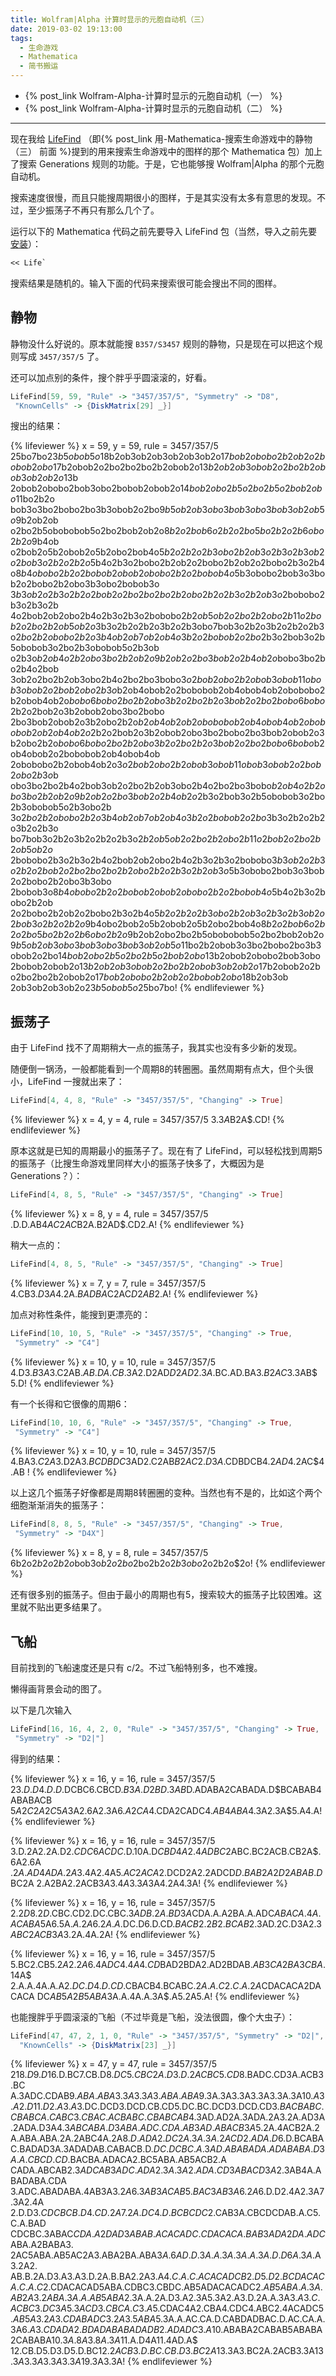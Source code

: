 ```yaml
---
title: Wolfram|Alpha 计算时显示的元胞自动机（三）
date: 2019-03-02 19:13:00
tags:
  - 生命游戏
  - Mathematica
  - 简书搬运
---
```


* {% post_link Wolfram-Alpha-计算时显示的元胞自动机（一） %}
* {% post_link Wolfram-Alpha-计算时显示的元胞自动机（二） %}

---

现在我给 [LifeFind](https://github.com/AlephAlpha/LifeFind) （即{% post_link 用-Mathematica-搜索生命游戏中的静物（三） 前面 %}提到的用来搜索生命游戏中的图样的那个 Mathematica 包）加上了搜索 Generations 规则的功能。于是，它也能够搜 Wolfram|Alpha 的那个元胞自动机。

搜索速度很慢，而且只能搜周期很小的图样，于是其实没有太多有意思的发现。不过，至少振荡子不再只有那么几个了。

运行以下的 Mathematica 代码之前先要导入 LifeFind 包（当然，导入之前先要[安装](https://github.com/AlephAlpha/LifeFind/wiki/%E4%B8%8B%E8%BD%BD%E4%B8%8E%E5%AE%89%E8%A3%85)）：

```mathematica
<< Life`
```

搜索结果是随机的。输入下面的代码来搜索很可能会搜出不同的图样。

<!-- more -->

## 静物

静物没什么好说的。原本就能搜 `B357/S3457` 规则的静物，只是现在可以把这个规则写成 `3457/357/5` 了。

还可以加点别的条件，搜个胖乎乎圆滚滚的，好看。

```mathematica
LifeFind[59, 59, "Rule" -> "3457/357/5", "Symmetry" -> "D8", 
 "KnownCells" -> {DiskMatrix[29] _}]
```

搜出的结果：

{% lifeviewer %}
x = 59, y = 59, rule = 3457/357/5
25bo7bo$23b5obob5o$18b2ob3ob2ob3ob2ob3ob2o$17bob2obobo2b2ob2o2bobob2ob
o$17b2obob2o2bo2bo2bo2b2obob2o$13b2ob2ob3obob2o2bo2b2obob3ob2ob2o$13b
2obob2obobo2bob3obo2bobob2obob2o$14bob2obo2b5o2bo2b5o2bob2obo$11bo2b2o
bob3o3bo2bobo2bo3b3obob2o2bo$9b5ob2ob3obo3bob3obo3bob3ob2ob5o$9b2ob2ob
o2bo2b5obobobob5o2bo2bob2ob2o$8b2o2bob6o2b2o2bo5bo2b2o2b6obo2b2o$9b4ob
o2bob2o5b2obob2o5b2obo2bob4o$5b2o2b2o2b3obo2b2ob3o2b3o2b3ob2o2bob3o2b
2o2b2o$5b4o2b3o2bobo2b2ob2o2bobo2b2ob2o2bobo2b3o2b4o$8b4obobo2b2o2bobo
b2obob2obobo2b2o2bobob4o$5b3obobo2bob3o3bob2o2bobo2b2obo3b3obo2bobob3o
$3b3ob2o2b3o2b2o2bob2o2bo2bo2bo2b2obo2b2o2b3o2b2ob3o$2bobobo2b3o2b3o2b
4o2bob2ob2obo2b4o2b3o2b3o2bobobo$2b2ob5ob2o2bo2b2obo2b11o2bob2o2bo2b2o
b5ob2o$3b3o2b2o2b2o3b2o2b3obo7bob3o2b2o3b2o2b2o2b3o$2bo2b2obobo2b2o3b
4ob2ob7ob2ob4o3b2o2bobob2o2bo$2b3o2bob3o2b5obobob3o2bo2b3obobob5o2b3ob
o2b3o$b2ob4o2b2obo3bo2b2ob2o9b2ob2o2bo3bob2o2b4ob2o$bobo3bo2bo2b4o2bob
3ob2o2bo2b2ob3obo2b4o2bo2bo3bobo$3o2bob2obo2b2obob3obob11obob3obob2o2b
ob2obo2b3o$b2ob4obob2o2bobobob2ob4obob4ob2obobobo2b2obob4ob2o$bobo6bob
o2bo2b2obo3b2o2bo2b2o3bob2o2bo2bobo6bobo$2b2o2bob2o3b2obob2obo3bo2bobo
2bo3bob2obob2o3b2obo2b2o$b2ob4ob2ob2obobobob2ob4obob4ob2obobobob2ob2ob
4ob2o$2b2o2bob2o3b2obob2obo3bo2bobo2bo3bob2obob2o3b2obo2b2o$bobo6bobo
2bo2b2obo3b2o2bo2b2o3bob2o2bo2bobo6bobo$b2ob4obob2o2bobobob2ob4obob4ob
2obobobo2b2obob4ob2o$3o2bob2obo2b2obob3obob11obob3obob2o2bob2obo2b3o$b
obo3bo2bo2b4o2bob3ob2o2bo2b2ob3obo2b4o2bo2bo3bobo$b2ob4o2b2obo3bo2b2ob
2o9b2ob2o2bo3bob2o2b4ob2o$2b3o2bob3o2b5obobob3o2bo2b3obobob5o2b3obo2b
3o$2bo2b2obobo2b2o3b4ob2ob7ob2ob4o3b2o2bobob2o2bo$3b3o2b2o2b2o3b2o2b3o
bo7bob3o2b2o3b2o2b2o2b3o$2b2ob5ob2o2bo2b2obo2b11o2bob2o2bo2b2ob5ob2o$
2bobobo2b3o2b3o2b4o2bob2ob2obo2b4o2b3o2b3o2bobobo$3b3ob2o2b3o2b2o2bob
2o2bo2bo2bo2b2obo2b2o2b3o2b2ob3o$5b3obobo2bob3o3bob2o2bobo2b2obo3b3obo
2bobob3o$8b4obobo2b2o2bobob2obob2obobo2b2o2bobob4o$5b4o2b3o2bobo2b2ob
2o2bobo2b2ob2o2bobo2b3o2b4o$5b2o2b2o2b3obo2b2ob3o2b3o2b3ob2o2bob3o2b2o
2b2o$9b4obo2bob2o5b2obob2o5b2obo2bob4o$8b2o2bob6o2b2o2bo5bo2b2o2b6obo
2b2o$9b2ob2obo2bo2b5obobobob5o2bo2bob2ob2o$9b5ob2ob3obo3bob3obo3bob3ob
2ob5o$11bo2b2obob3o3bo2bobo2bo3b3obob2o2bo$14bob2obo2b5o2bo2b5o2bob2ob
o$13b2obob2obobo2bob3obo2bobob2obob2o$13b2ob2ob3obob2o2bo2b2obob3ob2ob
2o$17b2obob2o2bo2bo2bo2b2obob2o$17bob2obobo2b2ob2o2bobob2obo$18b2ob3ob
2ob3ob2ob3ob2o$23b5obob5o$25bo7bo!
{% endlifeviewer %}

## 振荡子

由于 LifeFind 找不了周期稍大一点的振荡子，我其实也没有多少新的发现。

随便倒一锅汤，一般都能看到一个周期8的转圈圈。虽然周期有点大，但个头很小，LifeFind 一搜就出来了：

```mathematica
LifeFind[4, 4, 8, "Rule" -> "3457/357/5", "Changing" -> True]
```

{% lifeviewer %}
x = 4, y = 4, rule = 3457/357/5
3.$3A$B2A$.CD!
{% endlifeviewer %}

原本这就是已知的周期最小的振荡子了。现在有了 LifeFind，可以轻松找到周期5的振荡子（比搜生命游戏里同样大小的振荡子快多了，大概因为是 Generations？）：

```mathematica
LifeFind[4, 8, 5, "Rule" -> "3457/357/5", "Changing" -> True]
```

{% lifeviewer %}
x = 8, y = 4, rule = 3457/357/5
.D.D.AB$4AC2AC$B2A.B2AD$.CD2.A!
{% endlifeviewer %}

稍大一点的：

```mathematica
LifeFind[4, 8, 5, "Rule" -> "3457/357/5", "Changing" -> True]
```

{% lifeviewer %}
x = 7, y = 7, rule = 3457/357/5
4.CB$3.D3A$4.2A$.BADBA$C2AC$D2AB$2.A!
{% endlifeviewer %}

加点对称性条件，能搜到更漂亮的：

```mathematica
LifeFind[10, 10, 5, "Rule" -> "3457/357/5", "Changing" -> True, 
 "Symmetry" -> "C4"]
```

{% lifeviewer %}
x = 10, y = 10, rule = 3457/357/5
4.D$3.B3A$3.C2AB$.AB.DA.CB$.3A2.D2AD$D2AD2.3A$.BC.AD.BA$3.B2AC$3.3AB$
5.D!
{% endlifeviewer %}

有一个长得和它很像的周期6：

```mathematica
LifeFind[10, 10, 6, "Rule" -> "3457/357/5", "Changing" -> True, 
 "Symmetry" -> "C4"]
```

{% lifeviewer %}
x = 10, y = 10, rule = 3457/357/5
4.BA$3.C2A$3.D2A$3.BCDBDC$3AD2.C2AB$B2AC2.D3A$.CDBDCB$4.2AD$4.2AC$4.AB
!
{% endlifeviewer %}

以上这几个振荡子好像都是周期8转圈圈的变种。当然也有不是的，比如这个两个细胞渐渐消失的振荡子：

```mathematica
LifeFind[8, 8, 5, "Rule" -> "3457/357/5", "Changing" -> True, 
 "Symmetry" -> "D4X"]
```

{% lifeviewer %}
x = 8, y = 8, rule = 3457/357/5
6b2o$2b2o2b2o$bob3o$b2o2bo$2bo2b2o$2b3obo$2o2b2o$2o!
{% endlifeviewer %}

还有很多别的振荡子。但由于最小的周期也有5，搜索较大的振荡子比较困难。这里就不贴出更多结果了。

## 飞船

目前找到的飞船速度还是只有 c/2。不过飞船特别多，也不难搜。

懒得画背景会动的图了。

以下是几次输入

```mathematica
LifeFind[16, 16, 4, 2, 0, "Rule" -> "3457/357/5", "Changing" -> True, 
 "Symmetry" -> "D2|"]
```

得到的结果：

{% lifeviewer %}
x = 16, y = 16, rule = 3457/357/5
2$3.D.D4.D.D$.DCBC6.CBCD$.B3A.D2BD.3AB$D.ADABA2CABADA.D$BCABAB4ABABACB
$5A2C2A2C5A$3A2.6A2.3A$6.A2CA$4.CDA2CADC$4.AB4ABA$4.3A2.3A$5.A4.A!
{% endlifeviewer %}

{% lifeviewer %}
x = 16, y = 16, rule = 3457/357/5
3.D.2A2.2A.D$2.CDC6ACDC$.D.10A.D$CBD4A2.4ADBC$2ABC.BC2ACB.CB2A$.6A2.6A
$.2A.AD4ADA.2A$3.4A2.4A$5.AC2ACA$2.DCD2A2.2ADCD$D.BAB2A2D2ABAB.D$BC2A
2.A2BA2.2ACB$3A3.4A3.3A$3A4.2A4.3A!
{% endlifeviewer %}

{% lifeviewer %}
x = 16, y = 16, rule = 3457/357/5
$2.2D8.2D$.CBC.CD2.DC.CBC$.3ADB.2A.BD3A$CDA.A.A2BA.A.ADC$ABACA.4A.ACAB
A$5A6.5A$.A.2A6.2A.A$.DC.D6.D.CD$.BACB2.2B2.BCAB$2.3AD.2C.D3A$2.3ABC2A
CB3A$3.2A.4A.2A!
{% endlifeviewer %}

{% lifeviewer %}
x = 16, y = 16, rule = 3457/357/5
5.BC2.CB$5.2A2.2A$6.4A$DC4.4A4.CD$BAD2BDA2.AD2BDAB$.AB3CA2BA3CBA$.14A$
2.A.A.4A.A.A$2.DC.D4.D.CD$.CBACB4.BCABC$.2A.A.C2.C.A.2A$CDACACA2DACACA
DC$AB5A2B5ABA$3A.A.4A.A.3A$.A5.2A5.A!
{% endlifeviewer %}

也能搜胖乎乎圆滚滚的飞船（不过毕竟是飞船，没法很圆，像个大虫子）：

```mathematica
LifeFind[47, 47, 2, 1, 0, "Rule" -> "3457/357/5", "Symmetry" -> "D2|",
  "KnownCells" -> {DiskMatrix[23] _}]
```

{% lifeviewer %}
x = 47, y = 47, rule = 3457/357/5
2$18.D9.D$16.D.BC7.CB.D$8.DC5.CBC2A.D3.D.2ACBC5.CD$8.BADC.CD3A.ACB3.BC
A.3ADC.CDAB$9.ABA.ABA3.3A3.3A3.ABA.ABA$9.3A.3A3.3A3.3A3.3A.3A$10.A3.A
2.D11.D2.A3.A$3.DC.DCD3.DCD.CB.CD5.DC.BC.DCD3.DCD.CD$3.BACBABC.CBABCA.
CABC3.CBAC.ACBABC.CBABCAB$4.3AD.AD2A.3ADA.2A3.2A.AD3A.2ADA.D3A$4.3ABCA
BA.D3ABA.ADC.CDA.AB3AD.ABACB3A$5.2A.4ACB2A.2A.ABA.ABA.2A.2ABC4A.2A$8.D
.ADA2.DC2A.3A.3A.2ACD2.ADA.D$6.D.BCABAC.BADAD3A.3ADADAB.CABACB.D$.DC.D
CBC.A.3AD.ABABADA.ADABABA.D3A.A.CBCD.CD$.BACBA.ADACA2.BC5ABA.AB5ACB2.A
CADA.ABCAB$2.3ADCAB3ADC.ADA2.3A.3A2.ADA.CD3ABACD3A$2.3AB4A.ABADABA.CDA
3.ADC.ABADABA.4AB3A$3.2A6.3AB3ACAB5.BAC3AB3A6.2A$6.D.D2.4A2.3A7.3A2.4A
2.D.D$3.CDCBCB.D4.CD.2A7.2A.DC4.D.BCBCDC$2.CAB3A.CBCDCDAB.A.C5.C.A.BAD
CDCBC.3ABAC$CDA.A2DAD3ABAB.ACACADC.CDACACA.BAB3ADA2DA.ADC$ABA.A2BABA3.
2AC5ABA.AB5AC2A3.ABA2BA.ABA$3A.6AD.D.3A.A.3A.3A.A.3A.D.D6A.3A$.A3.2A2.
AB.B.2A.D3.A3.A3.D.2A.B.BA2.2A3.A$4.C.A.C.ACACADCB2.D5.D2.BCDACACA.C.A
.C$2.CDACACAD5ABA.CDBC3.CBDC.AB5ADACACADC$2.AB5ABA.A.3A.AB2A3.2ABA.3A.
A.AB5ABA$2.3A.A.2A.D3.A2.3A5.3A2.A3.D.2A.A.3A$3.A3.C.ACBC3.DC3A5.3ACD
3.CBCA.C3.A$5.CDAC4A2.CBA4.CDC4.ABC2.4ACADC$5.AB5A3.2A3.CDABADC3.2A3.
5ABA$5.3A.A.AC.CA.D.CABDADBAC.D.AC.CA.A.3A$6.A3.CDADA2.BDADABABADADB2.
ADADC3.A$10.ABABA2CABAB5ABABA2CABABA$10.3A.8A3.8A.3A$11.A.D4A11.4AD.A$
12.CB.D5.D3.D5.D.BC$12.2ACB3.D.BC.CB.D3.BC2A$13.3A3.BC2A.2ACB3.3A$13.
3A3.3A3.3A3.3A$19.3A3.3A!
{% endlifeviewer %}
